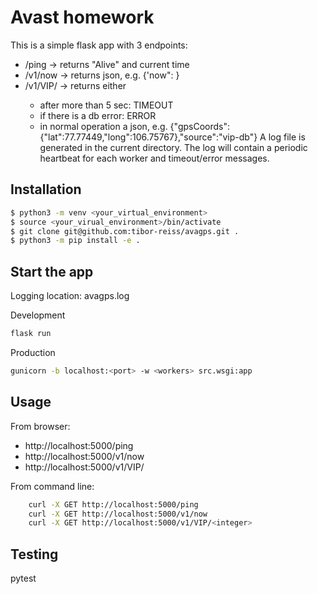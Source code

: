 # Avast homework

This is a simple flask app with 3 endpoints:
* /ping -> returns "Alive" and current time
* /v1/now -> returns json, e.g. {'now": <time>}
* /v1/VIP/<integer> -> returns either
  * after more than 5 sec: TIMEOUT
  * if there is a db error: ERROR
  * in normal operation a json, e.g. {"gpsCoords":{"lat":77.77449,"long":106.75767},"source":"vip-db"}
A log file is generated in the current directory. The log will contain a periodic heartbeat for each worker and timeout/error messages.

## Installation
```bash
$ python3 -m venv <your_virtual_environment>
$ source <your_virual_environment>/bin/activate
$ git clone git@github.com:tibor-reiss/avagps.git .
$ python3 -m pip install -e .
```

## Start the app
Logging location: avagps.log

Development
```bash
flask run
```
Production
```bash
gunicorn -b localhost:<port> -w <workers> src.wsgi:app
```

## Usage
From browser:
* http://localhost:5000/ping
* http://localhost:5000/v1/now
* http://localhost:5000/v1/VIP/<integer>

From command line:
```bash
    curl -X GET http://localhost:5000/ping
    curl -X GET http://localhost:5000/v1/now
    curl -X GET http://localhost:5000/v1/VIP/<integer>
```

## Testing
pytest
